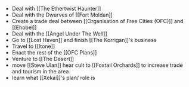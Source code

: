 - Deal with [[The Ethertwist Haunter]]
- Deal with the Dwarves of [[Fort Moldan]]
- Create a trade deal between [[Organisation of Free Cities (OFC)]] and [[Ehobel]]
- Deal with the [[Angel Under The Well]]
- Go to [[Lost Haven]] and finish [[The Korrigan]]'s business
- Travel to [[Itone]]
- Enact the rest of the [[OFC Plans]]
- Venture to [[The Desert]]
- move [[Steve Ulan]] hear cult to [[Foxtail Orchards]] to increase trade and tourism in the area
- learn what [[Xekai]]'s plan/ role is 